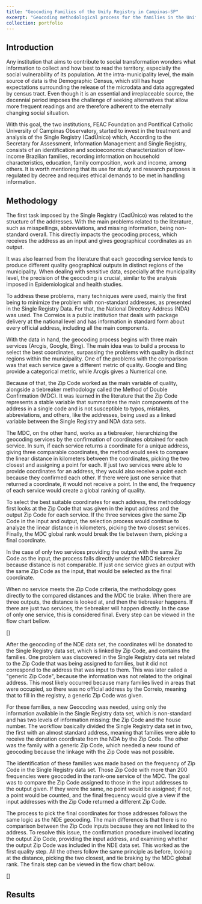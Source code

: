 ```yaml
---
title: "Geocoding Families of the Unify Registry in Campinas-SP"
excerpt: "Geocoding methodological process for the families in the Unify Registry of Campinas-SP <br/><img src='/images/1-Map-Geocoding_500_300.png'>"
collection: portfolio
---
```


## Introduction

Any institution that aims to contribute to social transformation wonders what information to collect and how best to read the territory, especially the social vulnerability of its population. At the intra-municipality level, the main source of data is the Demographic Census, which still has huge expectations surrounding the release of the microdata and data aggregated by census tract. Even though it is an essential and irreplaceable source, the decennial period imposes the challenge of seeking alternatives that allow more frequent readings and are therefore adherent to the eternally changing social situation.

With this goal, the two institutions, FEAC Foundation and Pontifical Catholic University of Campinas Observatory, started to invest in the treatment and analysis of the Single Registry (CadÚnico) which, According to the Secretary for Assessment, Information Management and Single Registry, consists of an identification and socioeconomic characterization of low-income Brazilian families, recording information on household characteristics, education, family composition, work and income, among others. It is worth mentioning that its use for study and research purposes is regulated by decree and requires ethical demands to be met in handling information.

## Methodology

The first task imposed by the Single Registry (CadÚnico) was related to the structure of the addresses. With the main problems related to the literature, such as misspellings, abbreviations, and missing information, being non-standard overall. This directly impacts the geocoding process, which receives the address as an input and gives geographical coordinates as an output.

It was also learned from the literature that each geocoding service tends to produce different quality geographical outputs in distinct regions of the municipality. When dealing with sensitive data, especially at the municipality level, the precision of the geocoding is crucial, similar to the analysis imposed in Epidemiological and health studies.

To address these problems, many techniques were used, mainly the first being to minimize the problem with non-standard addresses, as presented in the Single Registry Data. For that, the National Directory Address (NDA) was used. The Correios is a public institution that deals with package delivery at the national level and has information in standard form about every official address, including all the main components.

With the data in hand, the geocoding process begins with three main services (Arcgis, Google, Bing). The main idea was to build a process to select the best coordinates, surpassing the problems with quality in distinct regions within the municipality. One of the problems with the comparison was that each service gave a different metric of quality. Google and Bing provide a categorical metric, while Arcgis gives a Numerical one.

Because of that, the Zip Code worked as the main variable of quality, alongside a tiebreaker methodology called the Method of Double Confirmation (MDC). It was learned in the literature that the Zip Code represents a stable variable that summarizes the main components of the address in a single code and is not susceptible to typos, mistakes, abbreviations, and others, like the addresses, being used as a linked variable between the Single Registry and NDA data sets.


The MDC, on the other hand, works as a tiebreaker, hierarchizing the geocoding services by the confirmation of coordinates obtained for each service. In sum, if each service returns a coordinate for a unique address, giving three comparable coordinates, the method would seek to compare the linear distance in kilometers between the coordinates, picking the two closest and assigning a point for each. If just two services were able to provide coordinates for an address, they would also receive a point each because they confirmed each other. If there were just one service that returned a coordinate, it would not receive a point. In the end, the frequency of each service would create a global ranking of quality.

To select the best suitable coordinates for each address, the methodology first looks at the Zip Code that was given in the input address and the output Zip Code for each service. If the three services give the same Zip Code in the input and output, the selection process would continue to analyze the linear distance in kilometers, picking the two closest services. Finally, the MDC global rank would break the tie between them, picking a final coordinate.

In the case of only two services providing the output with the same Zip Code as the input, the process falls directly under the MDC tiebreaker because distance is not comparable. If just one service gives an output with the same Zip Code as the input, that would be selected as the final coordinate.

When no service meets the Zip Code criteria, the methodology goes directly to the compared distances and the MDC tie brake. When there are three outputs, the distance is looked at, and then the tiebreaker happens. If there are just two services, the tiebreaker will happen directly. In the case of only one service, this is considered final. Every step can be viewed in the flow chart bellow.

[]

After the geocoding of the NDE data set, the coordinates will be donated to the Single Registry data set, which is linked by Zip Code, and contains the families. One problem was discovered in the Single Registry data set related to the Zip Code that was being assigned to families, but it did not correspond to the address that was input to them. This was later called a "generic Zip Code", because the information was not related to the original address. This most likely occurred because many families lived in areas that were occupied, so there was no official address by the Correio, meaning that to fill in the registry, a generic Zip Code was given.

For these families, a new Geocoding was needed, using only the information available in the Single Registry data set, which is non-standard and has two levels of information missing: the Zip Code and the house number. The workflow basically divided the Single Registry data set in two, the first with an almost standard address, meaning that families were able to receive the donation coordinate from the NDA by the Zip Code. The other was the family with a generic Zip Code, which needed a new round of geocoding because the linkage with the Zip Code was not possible. 

The identification of these families was made based on the frequency of Zip Code in the Single Registry data set. Those Zip Code with more than 200 frequencies were geocoded in the rank-one service of the MDC. The goal was to compare the Zip Code assigned to those in the input addresses to the output given. If they were the same, no point would be assigned; if not, a point would be counted, and the final frequency would give a view if the input addresses with the Zip Code returned a different Zip Code.

The process to pick the final coordinates for those addresses follows the same logic as the NDE geocoding. The main difference is that there is no comparison between the Zip Code inputs because they are not linked to the address. To resolve this issue, the confirmation procedure involved locating the output Zip Code, providing the input address, and examining whether the output Zip Code was included in the NDE data set. This worked as the first quality step. All the others follow the same principle as before, looking at the distance, picking the two closest, and tie braking by the MDC global rank. The finals step can be viewed in the flow chart bellow.

[]

## Results


